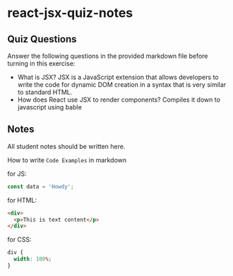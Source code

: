 # react-jsx-quiz-notes

## Quiz Questions

Answer the following questions in the provided markdown file before turning in this exercise:

- What is JSX?
  JSX is a JavaScript extension that allows developers to write the code for dynamic DOM creation in a syntax that is very similar to standard HTML.
- How does React use JSX to render components?
  Compiles it down to javascript using bable

## Notes

All student notes should be written here.

How to write `Code Examples` in markdown

for JS:

```javascript
const data = 'Howdy';
```

for HTML:

```html
<div>
  <p>This is text content</p>
</div>
```

for CSS:

```css
div {
  width: 100%;
}
```
